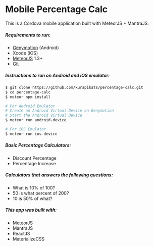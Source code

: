 # Mobile Percentage Calc

This is a Cordova mobile application built with MeteorJS + MantraJS.

##### Requirements to run:

* [Genymotion](https://www.genymotion.com/) (Android)
* Xcode (iOS)
* [MeteorJS](https://www.meteor.com/) 1.3+
* [Git](https://git-scm.com/)

##### Instructions to run on Android and iOS emulator:

```sh
$ git clone https://github.com/kurapikats/percentage-calc.git
$ cd percentage-calc
$ meteor npm install

# For Android Emulator
# Create an Android Virtual Device on Genymotion
# Start the Android Virtual Device
$ meteor run android-device

# For iOS Emulator
$ meteor run ios-device

```

##### Basic Percentage Calculators:

* Discount Percentage
* Percentage Increase

##### Calculators that answers the following questions:

* What is 10% of 100?
* 50 is what percent of 200?
* 10 is 50% of what?

##### This app was built with:

* MeteorJS
* MantraJS
* ReactJS
* MaterializeCSS
